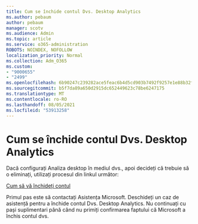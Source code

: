 ```yaml
---
title: Cum se închide contul Dvs. Desktop Analytics
ms.author: pebaum
author: pebaum
manager: scotv
ms.audience: Admin
ms.topic: article
ms.service: o365-administration
ROBOTS: NOINDEX, NOFOLLOW
localization_priority: Normal
ms.collection: Adm_O365
ms.custom:
- "9000655"
- "2499"
ms.openlocfilehash: 6b90247c239282ace5feac6b4d5cd903b7492f9257e1e88b32f0716d0cd1c03f
ms.sourcegitcommit: b5f7da89a650d2915dc652449623c78be6247175
ms.translationtype: MT
ms.contentlocale: ro-RO
ms.lasthandoff: 08/05/2021
ms.locfileid: "53913258"
---
```

# <a name="how-to-close-your-desktop-analytics-account"></a>Cum se închide contul Dvs. Desktop Analytics

Dacă configurați Analiza desktop în mediul dvs., apoi decideți că trebuie să o eliminați, utilizați procesul din linkul următor:

[Cum să vă închideți contul](https://docs.microsoft.com/configmgr/desktop-analytics/account-close)

Primul pas este să contactați Asistența Microsoft. Deschideți un caz de asistență pentru a închide contul Dvs. Desktop Analytics. Nu continuați cu pași suplimentari până când nu primiți confirmarea faptului că Microsoft a închis contul dvs.